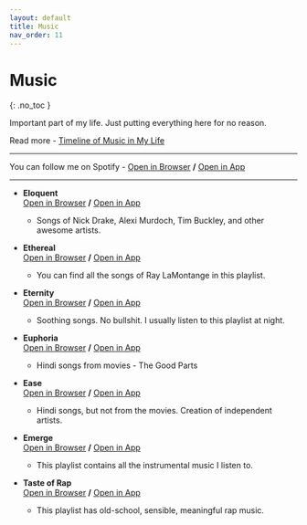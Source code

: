 ```yaml
---
layout: default
title: Music
nav_order: 11
---
```


# Music
{: .no_toc }

Important part of my life. Just putting everything here for no reason.

Read more - [Timeline of Music in My Life](https://rishi.ml/2020/music-timeline/)

---

You can follow me on Spotify - [Open in Browser](https://open.spotify.com/user/12ti9jr3haa5n8ni51xvatogw?si=aSlK2eUUTUeTSzthwrHEhg) __/__ [Open in App](spotify:user:12ti9jr3haa5n8ni51xvatogw)

---

- __Eloquent__ <br> [Open in Browser](https://open.spotify.com/playlist/6KyM5AKJXmTX0tylcdoX53?si=L8K4TUCRTl2xjQVgz-nYug) __/__ [Open in App](spotify:playlist:6KyM5AKJXmTX0tylcdoX53)
    - Songs of Nick Drake, Alexi Murdoch, Tim Buckley, and other awesome artists.


- __Ethereal__ <br> [Open in Browser](https://open.spotify.com/playlist/44sfhLkILUH6Bta2xVI32C?si=i1Xa0IcMQZWCOApUCcjzCg) __/__ [Open in App](spotify:playlist:44sfhLkILUH6Bta2xVI32C)
    - You can find all the songs of Ray LaMontange in this playlist.


- __Eternity__ <br> [Open in Browser](https://open.spotify.com/playlist/7M5Kce3y0cUSkruDTrf9yB?si=hsiV_ccCRSiZURmpY9KbXA) __/__ [Open in App](spotify:playlist:7M5Kce3y0cUSkruDTrf9yB)
    - Soothing songs. No bullshit. I usually listen to this playlist at night.

- __Euphoria__ <br> [Open in Browser](https://open.spotify.com/playlist/5httNYQvdHBfSIZo2QZf1y?si=GbuoutLNQc-HYjzcIpWOew) __/__ [Open in App](spotify:playlist:5httNYQvdHBfSIZo2QZf1y)
    - Hindi songs from movies - The Good Parts


- __Ease__ <br> [Open in Browser](https://open.spotify.com/playlist/1Rlk75jMC4mITqNvVKsko7?si=Ymv9c0kkQhaX0ucboQJ6hA) __/__ [Open in App](spotify:playlist:1Rlk75jMC4mITqNvVKsko7)
    - Hindi songs, but not from the movies. Creation of independent artists.


- __Emerge__ <br> [Open in Browser](https://open.spotify.com/playlist/40LijXBj6CmsIaZoMZTpzS?si=GxgFPTuXRcSh6NKDBzSUuA) __/__ [Open in App](spotify:playlist:40LijXBj6CmsIaZoMZTpzS)
    - This playlist contains all the instrumental music I listen to.


- __Taste of Rap__ <br> [Open in Browser](https://open.spotify.com/playlist/3L0rEWBVrEbXgxC7X1omYe?si=wuuj8FzKROuHOBD4ealqYA) __/__ [Open in App](spotify:playlist:3L0rEWBVrEbXgxC7X1omYe)
    - This playlist has old-school, sensible, meaningful rap music.

